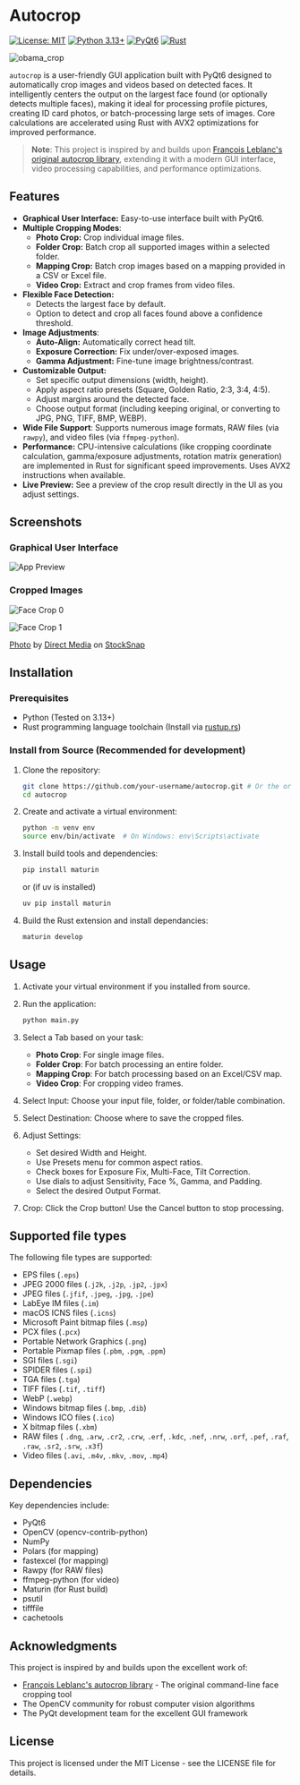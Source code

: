 # Autocrop

[![License: MIT](https://img.shields.io/badge/License-MIT-yellow.svg)](https://opensource.org/licenses/MIT) [![Python 3.13+](https://img.shields.io/badge/python-3.13+-blue.svg)](https://www.python.org/downloads/) [![PyQt6](https://img.shields.io/badge/PyQt6-6.9+-green.svg)](https://pypi.org/project/PyQt6/) [![Rust](https://img.shields.io/badge/rust-1.70+-orange.svg)](https://rustup.rs/)

![obama_crop](https://cloud.githubusercontent.com/assets/15659410/10975709/3e38de48-83b6-11e5-8885-d95da758ca17.png)

`autocrop` is a user-friendly GUI application built with PyQt6 designed to automatically crop images and videos based on detected faces. It intelligently centers the output on the largest face found (or optionally detects multiple faces), making it ideal for processing profile pictures, creating ID card photos, or batch-processing large sets of images. Core calculations are accelerated using Rust with AVX2 optimizations for improved performance.

> **Note**: This project is inspired by and builds upon [François Leblanc's original autocrop library](https://github.com/leblancfg/autocrop), extending it with a modern GUI interface, video processing capabilities, and performance optimizations.

## Features

* **Graphical User Interface:** Easy-to-use interface built with PyQt6.
* **Multiple Cropping Modes**:
  * **Photo Crop:** Crop individual image files.
  * **Folder Crop:** Batch crop all supported images within a selected folder.
  * **Mapping Crop:** Batch crop images based on a mapping provided in a CSV or Excel file.
  * **Video Crop:** Extract and crop frames from video files.
* **Flexible Face Detection:**
  * Detects the largest face by default.
  * Option to detect and crop all faces found above a confidence threshold.
* **Image Adjustments**:
  * **Auto-Align:** Automatically correct head tilt.
  * **Exposure Correction:** Fix under/over-exposed images.
  * **Gamma Adjustment:** Fine-tune image brightness/contrast.
* **Customizable Output:**
  * Set specific output dimensions (width, height).
  * Apply aspect ratio presets (Square, Golden Ratio, 2:3, 3:4, 4:5).
  * Adjust margins around the detected face.
  * Choose output format (including keeping original, or converting to JPG, PNG, TIFF, BMP, WEBP).
* **Wide File Support**: Supports numerous image formats, RAW files (via `rawpy`), and video files (via `ffmpeg-python`).
* **Performance:** CPU-intensive calculations (like cropping coordinate calculation, gamma/exposure adjustments, rotation matrix generation) are implemented in Rust for significant speed improvements. Uses AVX2 instructions when available.
* **Live Preview:** See a preview of the crop result directly in the UI as you adjust settings.

## Screenshots

### Graphical User Interface

![App Preview](https://github.com/gregorycarnegie/autocrop/blob/master/examples/app.jpg?raw=true)

### Cropped Images

![Face Crop 0](https://github.com/gregorycarnegie/autocrop/blob/master/examples/original_0.jpg?raw=true)

![Face Crop 1](https://github.com/gregorycarnegie/autocrop/blob/master/examples/original_1.jpg?raw=true)

[Photo](https://stocksnap.io/photo/business-people-H6PSN9BPGZ) by [Direct Media](https://stocksnap.io/author/directmedia) on [StockSnap](https://stocksnap.io)

## Installation

### Prerequisites

* Python (Tested on 3.13+)
* Rust programming language toolchain (Install via [rustup.rs](https://rustup.rs/))

### Install from Source (Recommended for development)

1. Clone the repository:

   ```bash
   git clone https://github.com/your-username/autocrop.git # Or the original repo
   cd autocrop
   ```

2. Create and activate a virtual environment:

   ```bash
   python -m venv env
   source env/bin/activate  # On Windows: env\Scripts\activate
   ```

3. Install build tools and dependencies:

   ```bash
   pip install maturin
   ```

   or (if uv is installed)

   ```bash
   uv pip install maturin
   ```

4. Build the Rust extension and install dependancies:

   ```bash
   maturin develop
   ```

## Usage

1. Activate your virtual environment if you installed from source.
2. Run the application:

   ```bash
   python main.py
   ```

3. Select a Tab based on your task:
   * **Photo Crop**: For single image files.
   * **Folder Crop**: For batch processing an entire folder.
   * **Mapping Crop**: For batch processing based on an Excel/CSV map.
   * **Video Crop**: For cropping video frames.
4. Select Input: Choose your input file, folder, or folder/table combination.
5. Select Destination: Choose where to save the cropped files.
6. Adjust Settings:
   * Set desired Width and Height.
   * Use Presets menu for common aspect ratios.
   * Check boxes for Exposure Fix, Multi-Face, Tilt Correction.
   * Use dials to adjust Sensitivity, Face %, Gamma, and Padding.
   * Select the desired Output Format.
7. Crop: Click the Crop button! Use the Cancel button to stop processing.

## Supported file types

The following file types are supported:

* EPS files (`.eps`)
* JPEG 2000 files (`.j2k`, `.j2p`, `.jp2`, `.jpx`)
* JPEG files (`.jfif`, `.jpeg`, `.jpg`, `.jpe`)
* LabEye IM files (`.im`)
* macOS ICNS files (`.icns`)
* Microsoft Paint bitmap files (`.msp`)
* PCX files (`.pcx`)
* Portable Network Graphics (`.png`)
* Portable Pixmap files (`.pbm`, `.pgm`, `.ppm`)
* SGI files (`.sgi`)
* SPIDER files (`.spi`)
* TGA files (`.tga`)
* TIFF files (`.tif`, `.tiff`)
* WebP (`.webp`)
* Windows bitmap files (`.bmp`, `.dib`)
* Windows ICO files (`.ico`)
* X bitmap files (`.xbm`)
* RAW files (
   `.dng`, `.arw`, `.cr2`, `.crw`, `.erf`,
   `.kdc`, `.nef`, `.nrw`, `.orf`, `.pef`,
   `.raf`, `.raw`, `.sr2`, `.srw`, `.x3f`)
* Video files (`.avi`, `.m4v`, `.mkv`, `.mov`, `.mp4`)

## Dependencies

Key dependencies include:

* PyQt6
* OpenCV (opencv-contrib-python)
* NumPy
* Polars (for mapping)
* fastexcel (for mapping)
* Rawpy (for RAW files)
* ffmpeg-python (for video)
* Maturin (for Rust build)
* psutil
* tifffile
* cachetools

## Acknowledgments

This project is inspired by and builds upon the excellent work of:

* [François Leblanc's autocrop library](https://github.com/leblancfg/autocrop) - The original command-line face cropping tool
* The OpenCV community for robust computer vision algorithms
* The PyQt development team for the excellent GUI framework

## License

This project is licensed under the MIT License - see the LICENSE file for details.
